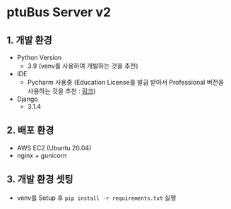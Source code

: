 # ptuBus Server v2

## 1. 개발 환경
* Python Version
    * 3.9 (venv를 사용하여 개발하는 것을 추천)
* IDE
    * Pycharm 사용중 (Education License를 발급 받아서 Professional 버전을 사용하는 것을 추천 : [링크](https://www.jetbrains.com/ko-kr/community/education/#students))
* Django
    * 3.1.4

## 2. 배포 환경
* AWS EC2 (Ubuntu 20.04)
* nginx + gunicorn

## 3. 개발 환경 셋팅
* venv를 Setup 후 <code>pip install -r requirements.txt</code> 실행
